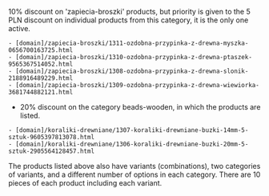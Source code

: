 10% discount on 'zapiecia-broszki' products, but priority is given to the 5 PLN discount
on individual products from this category, it is the only one active.
```
- [domain]/zapiecia-broszki/1311-ozdobna-przypinka-z-drewna-myszka-0656700163725.html
- [domain]/zapiecia-broszki/1310-ozdobna-przypinka-z-drewna-ptaszek-9565367514052.html
- [domain]/zapiecia-broszki/1308-ozdobna-przypinka-z-drewna-slonik-2188916489229.html
- [domain]/zapiecia-broszki/1309-ozdobna-przypinka-z-drewna-wiewiorka-3681744882121.html
```

- 20% discount on the category beads-wooden, in which the products are listed.
```
- [domain]/koraliki-drewniane/1307-koraliki-drewniane-buzki-14mm-5-sztuk-9605397813078.html
- [domain]/koraliki-drewniane/1306-koraliki-drewniane-buzki-20mm-5-sztuk-2905564128457.html
```

The products listed above also have variants (combinations), 
two categories of variants, and a different number of options in each category.
There are 10 pieces of each product including each variant.

